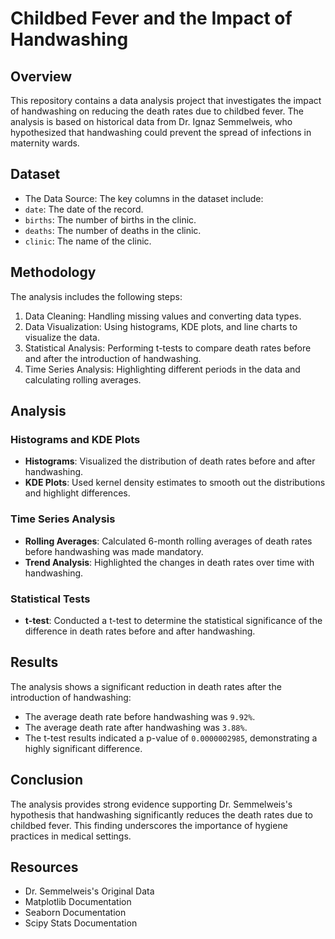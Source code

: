 # Childbed Fever and the Impact of Handwashing

## Overview

This repository contains a data analysis project that investigates the impact of handwashing on reducing the death rates due to childbed fever. The analysis is based on historical data from Dr. Ignaz Semmelweis, who hypothesized that handwashing could prevent the spread of infections in maternity wards.

## Dataset

- The Data Source:
The key columns in the dataset include:
- `date`: The date of the record.
- `births`: The number of births in the clinic.
- `deaths`: The number of deaths in the clinic.
- `clinic`: The name of the clinic.

## Methodology

The analysis includes the following steps:
1. Data Cleaning: Handling missing values and converting data types.
2. Data Visualization: Using histograms, KDE plots, and line charts to visualize the data.
3. Statistical Analysis: Performing t-tests to compare death rates before and after the introduction of handwashing.
4. Time Series Analysis: Highlighting different periods in the data and calculating rolling averages.

## Analysis

### Histograms and KDE Plots

- **Histograms**: Visualized the distribution of death rates before and after handwashing.
- **KDE Plots**: Used kernel density estimates to smooth out the distributions and highlight differences.

### Time Series Analysis

- **Rolling Averages**: Calculated 6-month rolling averages of death rates before handwashing was made mandatory.
- **Trend Analysis**: Highlighted the changes in death rates over time with handwashing.

### Statistical Tests

- **t-test**: Conducted a t-test to determine the statistical significance of the difference in death rates before and after handwashing.

## Results

The analysis shows a significant reduction in death rates after the introduction of handwashing:
- The average death rate before handwashing was ```9.92%```.
- The average death rate after handwashing was ```3.88%```.
- The t-test results indicated a p-value of ```0.0000002985```, demonstrating a highly significant difference.

## Conclusion

The analysis provides strong evidence supporting Dr. Semmelweis's hypothesis that handwashing significantly reduces the death rates due to childbed fever. This finding underscores the importance of hygiene practices in medical settings.

## Resources

* Dr. Semmelweis's Original Data
* Matplotlib Documentation
* Seaborn Documentation
* Scipy Stats Documentation
